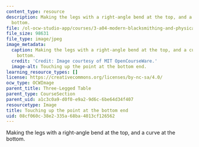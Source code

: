 ```yaml
---
content_type: resource
description: Making the legs with a right-angle bend at the top, and a curve at the
  bottom.
file: /ol-ocw-studio-app/courses/3-a04-modern-blacksmithing-and-physical-metallurgy-fall-2008/08cf060c38e2335a68ba4013cf126562_089.jpg
file_size: 98631
file_type: image/jpeg
image_metadata:
  caption: Making the legs with a right-angle bend at the top, and a curve at the
    bottom.
  credit: 'Credit: Image courtesy of MIT OpenCourseWare.'
  image-alt: Touching up the point at the bottom end.
learning_resource_types: []
license: https://creativecommons.org/licenses/by-nc-sa/4.0/
ocw_type: OCWImage
parent_title: Three-Legged Table
parent_type: CourseSection
parent_uid: a1c3c0a9-d0f0-e9a2-9d6c-6be64d34f407
resourcetype: Image
title: Touching up the point at the bottom end
uid: 08cf060c-38e2-335a-68ba-4013cf126562
---
```

Making the legs with a right-angle bend at the top, and a curve at the bottom.